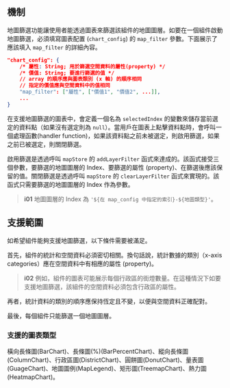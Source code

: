 ## 機制

地圖篩選功能讓使用者能透過圖表來篩選該組件的地圖圖層。如要在一個組件啟動地圖篩選，必須填寫圖表配置 (`chart_config`) 的 `map_filter` 參數。下面展示了應該填入 `map_filter` 的詳細內容。

```json
"chart_config": {
    /* 屬性: String; 用於篩選空間資料的屬性(property) */
    /* 價值: String; 要進行篩選的值 */
    // array 的順序應與圖表類別 (x 軸) 的順序相同
    // 指定的價值應與空間資料中的值相同
    "map_filter": ["屬性", ["價值1", "價值2", ...]],
    ...
}
```

在支援地圖篩選的圖表中，會定義一個名為 `selectedIndex` 的變數來儲存當前選定的資料點（如果沒有選定則為 `null`）。當用戶在圖表上點擊資料點時，會呼叫一個處理函數(handler function)，如果該資料點之前未被選定，則啟用篩選，如果之前已被選定，則關閉篩選。

啟用篩選是透過呼叫 `mapStore` 的 `addLayerFilter` 函式來達成的。該函式接受三個參數，要篩選的地圖圖層的 Index、要篩選的屬性 (property)、在篩選後應該保留的值。關閉篩選是透過呼叫 `mapStore` 的 `clearLayerFilter` 函式來實現的。該函式只需要篩選的地圖圖層的 Index 作為參數。

> **i01**
> 地圖圖層的 Index 為 `'${在 map_config 中指定的索引}-${地圖類型}'`。

## 支援範圍

如希望組件能夠支援地圖篩選，以下條件需要被滿足。

首先，組件的統計和空間資料必須密切相關。換句話說，統計數據的類別（x-axis categories）應在空間資料中有相應的屬性 (property)。

> **i02**
> 例如，組件的圖表可能展示每個行政區的街燈數量。在這種情況下如要支援地圖篩選，該組件的空間資料必須包含行政區的屬性。

再者，統計資料的類別的順序應保持恆定且不變，以便與空間資料正確配對。

最後，每個組件只能篩選一個地圖圖層。

### 支援的圖表類型

橫向長條圖(BarChart)、長條圖(%)(BarPercentChart)、縱向長條圖(ColumnChart)、行政區圖(DistrictChart)、圓餅圖(DonutChart)、量表圖(GuageChart)、地圖圖例(MapLegend)、矩形圖(TreemapChart)、熱力圖(HeatmapChart)。
